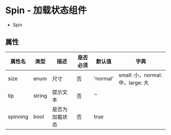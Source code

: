 # Spin - 加载状态组件


* Spin

## 属性

属性名 | 类型 | 描述 | 是否必须 | 默认值 | 字典 |
------- | ------- | ------- | ------- | ------- | ------- |
size | enum | 尺寸 | 否 | 'normal' | small: 小，normal: 中，large: 大
tip | string | 提示文本 | 否 | '' | 
spinning | bool | 是否为加载状态 | 否 | true | 
